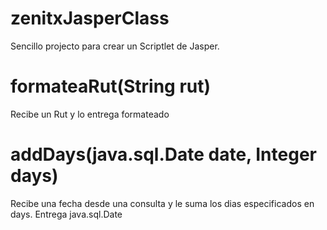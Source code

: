 # zenitxJasperClass
Sencillo projecto para crear un Scriptlet de Jasper. 

# formateaRut(String rut)

Recibe un Rut y lo entrega formateado

# addDays(java.sql.Date date, Integer days)

Recibe una fecha desde una consulta y le suma los dias especificados en days. Entrega java.sql.Date

